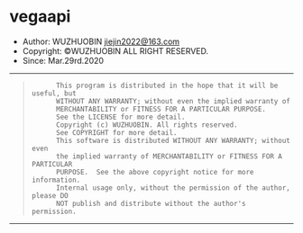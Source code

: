 # vegaapi

*   Author: WUZHUOBIN jiejin2022@163.com
*   Copyright: &copy;WUZHUOBIN ALL RIGHT RESERVED.
*   Since: Mar.29rd.2020

* * * * * * * * * * * * * * * * * * * * * * * * * * * * * * * * * * * * * * * * *
>			This program is distributed in the hope that it will be useful, but
>			WITHOUT ANY WARRANTY; without even the implied warranty of
>			MERCHANTABILITY or FITNESS FOR A PARTICULAR PURPOSE.
>			See the LICENSE for more detail.
>			Copyright (c) WUZHUOBIN. All rights reserved.
>			See COPYRIGHT for more detail.
>			This software is distributed WITHOUT ANY WARRANTY; without even
>			the implied warranty of MERCHANTABILITY or FITNESS FOR A PARTICULAR
>			PURPOSE.  See the above copyright notice for more information.
>			Internal usage only, without the permission of the author, please DO
>			NOT publish and distribute without the author's permission.
* * * * * * * * * * * * * * * * * * * * * * * * * * * * * * * * * * * * * * * * *
